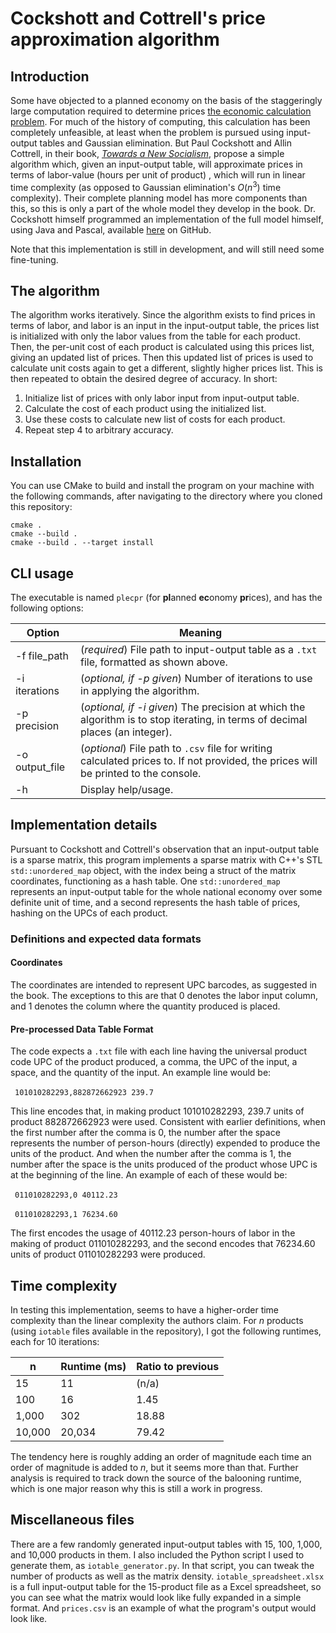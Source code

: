 # Cockshott and Cottrell's price approximation algorithm

## Introduction
Some have objected to a planned economy on the basis of the staggeringly large computation required to determine prices [the economic calculation problem](https://en.wikipedia.org/wiki/Economic_calculation_problem). For much of the history of computing, this calculation has been completely unfeasible, at least when the problem is pursued using input-output tables and Gaussian elimination. But Paul Cockshott and Allin Cottrell, in their book, [*Towards a New Socialism*](https://users.wfu.edu/cottrell/socialism_book/new_socialism.pdf), propose a simple algorithm which, given an input-output table, will approximate prices in terms of labor-value (hours per unit of product) , which will run in linear time complexity (as opposed to Gaussian elimination's $O(n^3)$ time complexity). Their complete planning model has more components than this, so this is only a part of the whole model they develop in the book. Dr. Cockshott himself programmed an implementation of the full model himself, using Java and Pascal, available [here](https://github.com/wc22m/5yearplan) on GitHub.

Note that this implementation is still in development, and will still need some fine-tuning.

## The algorithm
The algorithm works iteratively. Since the algorithm exists to find prices in terms of labor, and labor is an input in the input-output table, the prices list is initialized with only the labor values from the table for each product. Then, the per-unit cost of each product is calculated using this prices list, giving an updated list of prices. Then this updated list of prices is used to calculate unit costs again to get a different, slightly higher prices list. This is then repeated to obtain the desired degree of accuracy. In short:

  1. Initialize list of prices with only labor input from input-output table.
  2. Calculate the cost of each product using the initialized list.
  3. Use these costs to calculate new list of costs for each product.
  4. Repeat step 4 to arbitrary accuracy.

## Installation 
You can use CMake to build and install the program on your machine with the following commands, after navigating to the directory where you cloned this repository:

```
cmake .
cmake --build .
cmake --build . --target install
```

## CLI usage
The executable is named `plecpr` (for **pl**anned **ec**onomy **pr**ices), and has the following options:

Option | Meaning
--- | ---
-f file_path | (*required*) File path to input-output table as a `.txt` file, formatted as shown above.
-i iterations | (*optional, if -p given*) Number of iterations to use in applying the algorithm.
-p precision | (*optional, if -i given*) The precision at which the algorithm is to stop iterating, in terms of decimal places (an integer).
-o output_file | (*optional*) File path to `.csv` file for writing calculated prices to. If not provided, the prices will be printed to the console.
-h | Display help/usage.

## Implementation details
Pursuant to Cockshott and Cottrell's observation that an input-output table is a sparse matrix, this program implements a sparse matrix with C++'s STL `std::unordered_map` object, with the index being a struct of the matrix coordinates, functioning as a hash table. One `std::unordered_map` represents an input-output table for the whole national economy over some definite unit of time, and a second represents the hash table of prices, hashing on the UPCs of each product.

### Definitions and expected data formats

#### Coordinates
The coordinates are intended to represent UPC barcodes, as suggested in the book. The exceptions to this are that 0 denotes the labor input column, and 1 denotes the column where the quantity produced is placed. 

#### Pre-processed Data Table Format
The code expects a `.txt` file with each line having the universal product code UPC of the product produced, a comma, the UPC of the input, a space, and the quantity of the input. An example line would be:

&ensp;`101010282293,882872662923 239.7`

This line encodes that, in making product 101010282293, 239.7 units of product 882872662923 were used. Consistent with earlier definitions, when the first number after the comma is 0, the number after the space represents the number of person-hours (directly) expended to produce the units of the product. And when the number after the comma is 1, the number after the space is the units produced of the product whose UPC is at the beginning of the line. An example of each of these would be:

&ensp;`011010282293,0 40112.23`

&ensp;`011010282293,1 76234.60`

The first encodes the usage of 40112.23 person-hours of labor in the making of product 011010282293, and the second encodes that 76234.60 units of product 011010282293 were produced. 


## Time complexity
In testing this implementation, seems to have a higher-order time complexity than the linear complexity the authors claim. For $n$ products (using `iotable` files available in the repository), I got the following runtimes, each for 10 iterations:

n | Runtime (ms) | Ratio to previous
--- | --- | ---
15 | 11 | (n/a)
100 | 16 | 1.45
1,000 | 302 | 18.88
10,000 | 20,034 | 79.42

The tendency here is roughly adding an order of magnitude each time an order of magnitude is added to $n$, but it seems more than that. Further analysis is required to track down the source of the balooning runtime, which is one major reason why this is still a work in progress.

## Miscellaneous files
There are a few randomly generated input-output tables with 15, 100, 1,000, and 10,000 products in them. I also included the Python script I used to generate them, as `iotable_generator.py`. In that script, you can tweak the number of products as well as the matrix density. `iotable_spreadsheet.xlsx` is a full input-output table for the 15-product file as a Excel spreadsheet, so you can see what the matrix would look like fully expanded in a simple format. And `prices.csv` is an example of what the program's output would look like. 
